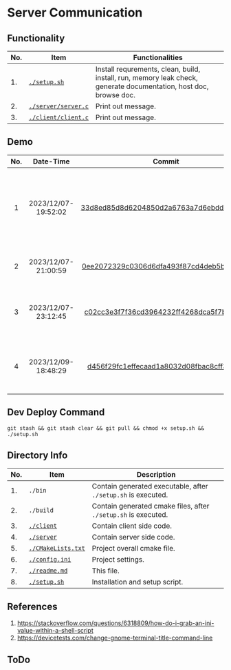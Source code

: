 # Server Communication

## Functionality

| No. | Item                                         | Functionalities                                                                                                   |
| --- | -------------------------------------------- | ----------------------------------------------------------------------------------------------------------------- |
| 1.  | [```./setup.sh```](./setup.sh)               | Install requrements, clean, build, install, run, memory leak check, generate documentation, host doc, browse doc. |
| 2.  | [```./server/server.c```](./server/server.c) | Print out message.                                                                                                |
| 3.  | [```./client/client.c```](./client/client.c) | Print out message.                                                                                                |

## Demo

| No. |      Date-Time      |                                                                             Commit                                                                              | Detail                                                    |           Demo Video           |
| :-: | :-----------------: | :-------------------------------------------------------------------------------------------------------------------------------------------------------------: | --------------------------------------------------------- | :----------------------------: |
|  1  | 2023/12/07-19:52:02 | [33d8ed85d8d6204850d2a6763a7d6ebddee37fc3](https://github.com/CYCU-AIoT-System-Lab/TPM_Sharing_Scheme/tree/33d8ed85d8d6204850d2a6763a7d6ebddee37fc3/socket_com) | Script add func: install req, clean, build, install, run. | <https://youtu.be/8Zay1Opzdgk> |
|  2  | 2023/12/07-21:00:59 | [0ee2072329c0306d6dfa493f87cd4deb5bc3e8c2](https://github.com/CYCU-AIoT-System-Lab/TPM_Sharing_Scheme/tree/0ee2072329c0306d6dfa493f87cd4deb5bc3e8c2/socket_com) | Script adjust launch order.                               | <https://youtu.be/zTvb3QRjuMI> |
|  3  | 2023/12/07-23:12:45 | [c02cc3e3f7f36cd3964232ff4268dca5f7b374ed](https://github.com/CYCU-AIoT-System-Lab/TPM_Sharing_Scheme/tree/c02cc3e3f7f36cd3964232ff4268dca5f7b374ed/socket_com) | Script add func: doc, host, browse.                       | <https://youtu.be/hjNEifu7EuQ> |
|  4  | 2023/12/09-18:48:29 | [d456f29fc1effecaad1a8032d08fbac8cff3d46d](https://github.com/CYCU-AIoT-System-Lab/TPM_Sharing_Scheme/tree/d456f29fc1effecaad1a8032d08fbac8cff3d46d/socket_com) | Script add func: mem leak check.                          | <https://youtu.be/mfSQhBRE4bI> |

## Dev Deploy Command

```
git stash && git stash clear && git pull && chmod +x setup.sh && ./setup.sh
```

## Directory Info

| No. | Item                                       | Description                                                        |
| --- | ------------------------------------------ | ------------------------------------------------------------------ |
| 1.  | ```./bin```                                | Contain generated executable, after ```./setup.sh``` is executed.  |
| 2.  | ```./build```                              | Contain generated cmake files, after ```./setup.sh``` is executed. |
| 3.  | [```./client```](./client/)                | Contain client side code.                                          |
| 4.  | [```./server```](./server/)                | Contain server side code.                                          |
| 5.  | [```./CMakeLists.txt```](./CMakeLists.txt) | Project overall cmake file.                                        |
| 6.  | [```./config.ini```](./config.ini)         | Project settings.                                                  |
| 7.  | [```./readme.md```](./readme.md)           | This file.                                                         |
| 8.  | [```./setup.sh```](./setup.sh)             | Installation and setup script.                                     |

## References

1. <https://stackoverflow.com/questions/6318809/how-do-i-grab-an-ini-value-within-a-shell-script>
2. <https://devicetests.com/change-gnome-terminal-title-command-line>

## ToDo
